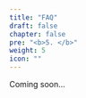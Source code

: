 ```yaml
---
title: "FAQ"
draft: false
chapter: false
pre: "<b>5. </b>"
weight: 5
icon: ""
---
```


Coming soon...

